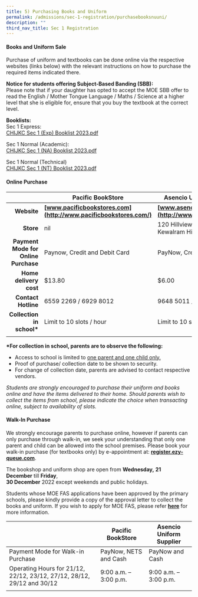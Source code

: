 ```yaml
---
title: 5) Purchasing Books and Uniform
permalink: /admissions/sec-1-registration/purchasebooksnuuni/
description: ""
third_nav_title: Sec 1 Registration
---
```

#### Books and Uniform Sale

Purchase of uniform and textbooks can be done online via the respective websites (links below) with the relevant instructions on how to purchase the required items indicated there.

**Notice for students offering Subject-Based Banding (SBB):**<br>
Please note that if your daughter has opted to accept the MOE SBB offer to read the English / Mother Tongue Language / Maths / Science at a higher level that she is eligible for, ensure that you buy the textbook at the correct level.

**Booklists:**<br>
Sec 1 Express:<br>
[CHIJKC Sec 1 (Exp) Booklist 2023.pdf](/files/S1%20EXP.pdf)

Sec 1 Normal (Academic):<br>
[CHIJKC Sec 1 (NA) Booklist 2023.pdf](/files/S1%20NA.pdf)

Sec 1 Normal (Technical)<br>
[CHIJKC Sec 1 (NT) Booklist 2023.pdf](/files/S1%20NT.pdf)

#### Online Purchase

|   | Pacific BookStore  | Asencio Uniform Supplier  |
|-:|---|---|
| **Website**  | **[www.pacificbookstores.com](http://www.pacificbookstores.com/)**  | **[www.asencio.com.sg](http://www.asencio.com.sg/)**  |
| **Store**  | nil  | 120 Hillview Ave, #05-01 Kewalram Hillview, S(669594)  |
| **Payment Mode for Online <br>Purchase**  | Paynow, Credit and Debit Card  | PayNow, Credit and Debit Card  |
| **Home delivery cost**  | $13.80  | $6.00  |
| **Contact Hotline**  | 6559 2269 / 6929 8012  | 9648 5011 / 6764 3102  |
| **Collection in school\***  | Limit to 10 slots / hour  | Limit to 10 slots / hour  |
|   |   |   |

**\*For collection in school, parents are to observe the following:**

*   Access to school is limited to&nbsp;<u>one parent and one child only.</u>  
*   Proof of purchase/ collection date to be shown to security.
*   For change of collection date, parents are advised to contact respective vendors.

_Students are strongly encouraged to purchase their uniform and books online and have the items delivered to their home. Should parents wish to collect the items from school, please indicate the choice when transacting online, subject to availability of slots._

#### Walk-In Purchase

We strongly encourage parents to purchase online, however if parents can only purchase through walk-in, we seek your understanding that only one parent and child can be allowed into the school premises. Please book your walk-in purchase (for textbooks only) by e-appointment at:&nbsp;**[register.ezy-queue.com](http://register.ezy-queue.com/)**.  

The bookshop and uniform shop are open from&nbsp;**Wednesday,**&nbsp;**21 December**&nbsp;till&nbsp;**Friday**,  
**30 December**&nbsp;2022 except weekends and public holidays.

Students whose MOE FAS applications have been approved by the primary schools, please kindly provide a copy of the approval letter to collect the books and uniform. If you wish to apply for MOE FAS, please&nbsp;refer&nbsp;**[here](/the-kc-village/parents/)**&nbsp;for more information.

|   | **Pacific BookStore**  | **Asencio Uniform Supplier**  |
|:-|---|---|
| Payment Mode for Walk-in Purchase  |  PayNow, NETS and Cash | PayNow and Cash  |
| Operating Hours for 21/12, 22/12, 23/12, 27/12, 28/12, 29/12 and 30/12  | 9:00 a.m. – 3:00 p.m.  | 9:00 a.m. – 3:00 p.m.  |
|   |   |   |